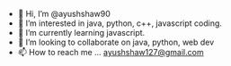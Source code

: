 - 👋 Hi, I’m @ayushshaw90
- 👀 I’m interested in java, python, c++, javascript coding. 
- 🌱 I’m currently learning javascript.
- 💞️ I’m looking to collaborate on java, python, web dev
- 📫 How to reach me ...
ayushshaw127@gmail.com
<!---
ayushshaw90/ayushshaw90 is a ✨ special ✨ repository because its `README.md` (this file) appears on your GitHub profile.
You can click the Preview link to take a look at your changes.
--->
